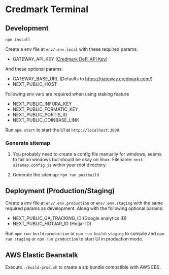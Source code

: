 # Credmark Terminal

## Development

`npm install`

Create a env file at `env/.env.local` with these required params:

- GATEWAY_API_KEY ([Credmark DeFi API Key](https://credmark.com/product?defiApi=true#learnMore))

And these optional params:

- GATEWAY_BASE_URL (Defaults to https://gateway.credmark.com/)
- NEXT_PUBLIC_HOST

Following env vars are required when using staking feature

- NEXT_PUBLIC_INFURA_KEY
- NEXT_PUBLIC_FORMATIC_KEY
- NEXT_PUBLIC_PORTIS_ID
- NEXT_PUBLIC_COINBASE_LINK

Run `npm start` to start the UI at `http://localhost:3000`

### Generate sitemap

1. You probably need to create a config file manually for windows, seems to fail on windows but should be okay on linux.
Filename: `next-sitemap.config.js` within your root directory.

2. Generate the sitemap: `npm run postbuild`

## Deployment (Production/Staging)

Create a env file at `env/.env.production` or `env/.env.staging` with the same required params as development. Along with the following optional params:

- NEXT_PUBLIC_GA_TRACKING_ID (Google analytics ID)
- NEXT_PUBLIC_HOTJAR_ID (Hotjar ID)

Run `npm run build:production` or `npm run build:staging` to compile and `npm run staging` or `npm run production` to start UI in production mode.

## AWS Elastic Beanstalk

Execute `./build-prod.sh` to create a zip bundle compatible with AWS EBS.
